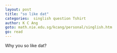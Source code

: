 ```yaml
---
layout: post
title: "so like dat"
categories:  singlish question Tshirt
author: K C Ang
goto: math.nie.edu.sg/kcang/personal/singlish.htm
go: read
---
```


Why you so like dat?
